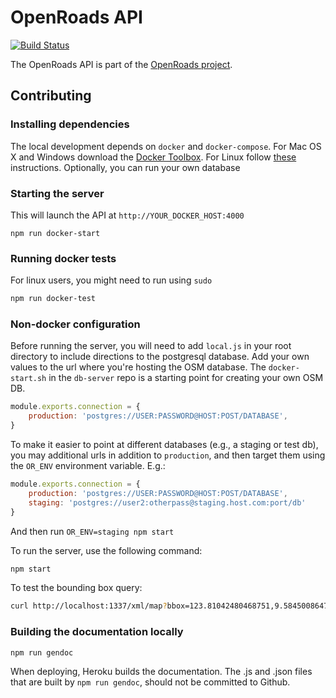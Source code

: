 # OpenRoads API
[![Build Status](https://magnum.travis-ci.com/opengovt/openroads-api.svg?token=tqZJSdEbKcpsuN9Fxqua&branch=master)](https://magnum.travis-ci.com/opengovt/openroads-api)

The OpenRoads API is part of the [OpenRoads project](https://github.com/developmentseed/openroads).

## Contributing

### Installing dependencies
The local development depends on `docker` and `docker-compose`. For Mac OS X and Windows download the [Docker Toolbox](https://www.docker.com/docker-toolbox).
For Linux follow [these](https://docs.docker.com/compose/install/) instructions. Optionally, you can run your own database

### Starting the server
This will launch the API at `http://YOUR_DOCKER_HOST:4000`
```
npm run docker-start
```

### Running docker tests
For linux users, you might need to run using `sudo`
```sh
npm run docker-test
```

### Non-docker configuration
Before running the server, you will need to add `local.js` in your root directory to include directions to the postgresql database. Add your own values to the url where you're hosting the OSM database. The `docker-start.sh` in the `db-server` repo is a starting point for creating your own OSM DB.

```javascript
module.exports.connection = {
    production: 'postgres://USER:PASSWORD@HOST:POST/DATABASE',
}
```

To make it easier to point at different databases (e.g., a staging or test db),
you may additional urls in addition to `production`, and then target them using
the `OR_ENV` environment variable.  E.g.:
```js
module.exports.connection = {
    production: 'postgres://USER:PASSWORD@HOST:POST/DATABASE',
    staging: 'postgres://user2:otherpass@staging.host.com:port/db'
}
```

And then run `OR_ENV=staging npm start`

To run the server, use the following command:

```sh
npm start
```

To test the bounding box query:

```sh
curl http://localhost:1337/xml/map?bbox=123.81042480468751,9.584500864717155,123.81591796875,9.58991730708743
```

### Building the documentation locally

```sh
npm run gendoc
```

When deploying, Heroku builds the documentation. The .js and .json files that are built by `npm run gendoc`, should not be committed to Github.
